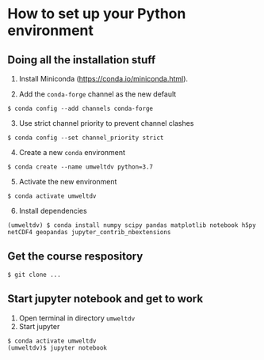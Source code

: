 # How to set up your Python environment

## Doing all the installation stuff

1. Install Miniconda (https://conda.io/miniconda.html).

2. Add the ``conda-forge`` channel as the new default

```
$ conda config --add channels conda-forge
```

3. Use strict channel priority to prevent channel clashes

```
$ conda config --set channel_priority strict
```

4. Create a new ``conda`` environment

```
$ conda create --name umweltdv python=3.7
```

5. Activate the new environment

```
$ conda activate umweltdv
```

6. Install dependencies

```
(umweltdv) $ conda install numpy scipy pandas matplotlib notebook h5py netCDF4 geopandas jupyter_contrib_nbextensions 
```

## Get the course respository

```
$ git clone ...
```

## Start jupyter notebook and get to work

1. Open terminal in directory `umweltdv`
2. Start jupyter
```
$ conda activate umweltdv
(umweltdv)$ jupyter notebook
```

